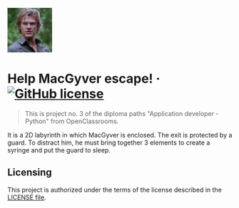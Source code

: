 ![Logo of the project](assets/images/logo.png)

# Help MacGyver escape! &middot; [![GitHub license](https://img.shields.io/badge/license-MIT-blue.svg?style=flat-square)](https://github.com/mathieumetral/P3_macgyver/blob/master/LICENSE)
> This is project no. 3 of the diploma paths "Application developer - Python"
> from OpenClassrooms.

It is a 2D labyrinth in which MacGyver is enclosed. The exit is protected by a
guard. To distract him, he must bring together 3 elements to create a syringe
and put the guard to sleep.

## Licensing

This project is authorized under the terms of the license described in the [LICENSE file](https://github.com/mathieumetral/P3_macgyver/blob/master/LICENSE).
